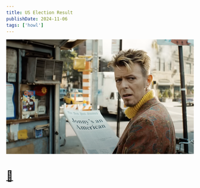 ```yaml
---
title: US Election Result
publishDate: 2024-11-06
tags: ['howl']
---
```

![I'm Afraid of Americans](../../assets/bowie_001.png)
# [🤒](https://www.youtube.com/watch?v=LT3cERVRoQo)
